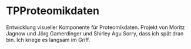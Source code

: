 # TPProteomikdaten
Entwicklung visueller Komponente für Proteomikdaten.
Projekt von Moritz Jagnow und Jörg Gamerdinger und Shirley Agu
Sorry, dass ich spät dran bin. Ich kriege es langsam im Griff.
